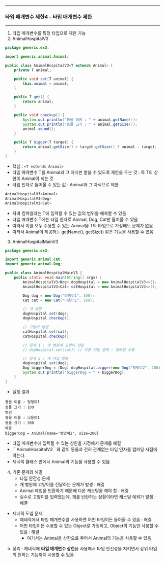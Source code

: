 -----
### 타입 매개변수 제한4 - 타입 매개변수 제한
-----
1. 타입 매개변수를 특정 타입으로 제한 가능
2. AnimalHospitalV3
```java
package generic.ex3;

import generic.animal.Animal;

public class AnimalHospitalV3<T extends Animal> {
    private T animal;

    public void set(T animal) {
        this.animal = animal;
    }

    public T get() {
        return animal;
    }

    public void checkup() {
        System.out.println("동물 이름 : " + animal.getName());
        System.out.println("동믈 크기 : " + animal.getSize());
        animal.sound();
    }

    public T bigger(T target) {
        return animal.getSize() > target.getSize() ? animal : target;
    }
}
```
  - 핵심 : ```<T extends Animal>```
  - 타입 매개변수 T를 Animal과 그 자식만 받을 수 있도록 제한을 두는 것 : 즉 T의 상한이 Animal이 되는 것
  - 타입 인자로 들어올 수 있는 값 : Animal과 그 자식으로 제한
```java
AnimalHospitalV3<Animal>
AnimalHospitalV3<Dog>
AnimalHospitalV3<Cat>
```
  - 자바 컴파일러는 T에 입력될 수 있는 값의 범위를 예측할 수 있음
  - 타입 매개변수 T에는 타입 인자로 Animal, Dog, Cat만 들어올 수 있음
  - 따라서 이를 모두 수용할 수 있는 Animal을 T의 타입으로 가정해도 문제가 없음  
  - 따라서 Animal이 제공하는 getName(), getSize() 같은 기능을 사용할 수 있음

3. AnimalHospitalMainV3
```java
package generic.ex3;

import generic.animal.Cat;
import generic.animal.Dog;

public class AnimalHospitalMainV3 {
    public static void main(String[] args) {
        AnimalHospitalV3<Dog> dogHospital = new AnimalHospitalV3<>();
        AnimalHospitalV3<Cat> catHospital = new AnimalHospitalV3<>();

        Dog dog = new Dog("멍멍이1", 100);
        Cat cat = new Cat("냐옹이1", 300);

        // 개 병원
        dogHospital.set(dog);
        dogHospital.checkup();

        // 고양이 병원
        catHospital.set(cat);
        catHospital.checkup();

        // 문제 1 : 개 병원에 고양이 전달
        // dogHospital.set(cat); // 다른 타입 입력 : 컴파일 오류

        // 문제 2 : 개 타입 반환
        dogHospital.set(dog);
        Dog biggerDog = (Dog) dogHospital.bigger(new Dog("멍멍이2", 200)); // Down-Casting
        System.out.println("biggerDog = " + biggerDog);
    }
}
```
  - 실행 결과
```
동물 이름 : 멍멍이1
동믈 크기 : 100
멍멍
동물 이름 : 냐옹이1
동믈 크기 : 300
야옹
biggerDog = Animal{name='멍멍이2', size=200}
```

  - 타입 매개변수에 입력될 수 있는 상한을 지정해서 문제를 해결
  - ```AnimalHospitalV3<Integer>`` 와 같이 동물과 전혀 관계없는 타입 인자를 컴파일 시점에 막는다.
  - 제네릭 클래스 안에서 Animal의 기능을 사용할 수 있음

4. 기존 문제와 해결
   - 타입 안전성 문제
    + 개 병원에 고양이를 전달하는 문제가 발생 : 해결
    + Animal 타입을 반환하기 때문에 다운 캐스팅을 해야 함 : 해결    
    + 실수로 고양이를 입력했는데, 개를 반환하는 상황이라면 캐스팅 예외가 발생 : 해결

  - 제네릭 도입 문제  
    + 제네릭에서 타입 매개변수를 사용하면 어떤 타입이든 들어올 수 있음 : 해결
    + 어떤 타입이든 수용할 수 있는 Object로 가정하고, Object의 기능만 사용할 수 있음 : 해결
      * 여기서는 Animal을 상한으로 두어서 Animal의 기능을 사용할 수 있음

5. 정리 : 제네릭에 **타입 매개변수 상한**을 사용해서 타입 안전성을 지키면서 상위 타입의 원하는 기능까지 사용할 수 있음
